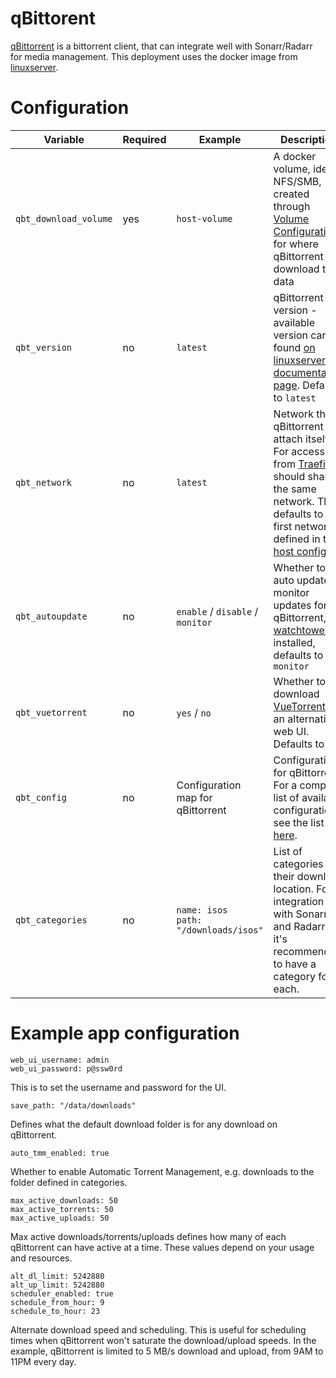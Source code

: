 # qBittorent

[qBittorrent](https://github.com/qbittorrent/qBittorrent) is a bittorrent client, that can integrate well with Sonarr/Radarr for media management. 
This deployment uses the docker image from [linuxserver](https://docs.linuxserver.io/images/docker-qbittorrent).

# Configuration

| Variable | Required | Example | Description |
|----------|----------|---------|-------------|
| `qbt_download_volume` | yes | `host-volume` | A docker volume, ideally NFS/SMB, created through [Volume Configuration](../volume_config.md), for where qBittorrent will download the data |
| `qbt_version` | no | `latest` | qBittorrent version - available version can be found [on linuxserver's documentation page](https://docs.linuxserver.io/images/docker-qbittorrent). Defaults to `latest` |
| `qbt_network` | no | `latest` | Network that qBittorrent will attach itself to. For access from [Traefik](traefik.md) it should share the same network. This defaults to the first network defined in the [host config](../host_vars.md) |
| `qbt_autoupdate` | no | `enable` / `disable` / `monitor` | Whether to auto update or monitor updates for qBittorrent, if [watchtower](watchtower.md) is installed, defaults to `monitor` |
| `qbt_vuetorrent` | no | `yes` / `no` | Whether to download [VueTorrent](https://github.com/WDaan/VueTorrent) as an alternative web UI. Defaults to `yes` | 
| `qbt_config` | no | Configuration map for qBittorrent | Configurations for qBittorrent. For a complete list of available configurations see the list [here](https://github.com/qbittorrent/qBittorrent/wiki/WebUI-API-(qBittorrent-4.1)#get-application-preferences). |
| `qbt_categories` | no | `name: isos`<br>`path: "/downloads/isos"` | List of categories and their download location. For integration with Sonarr and Radarr, it's recommended to have a category for each. |

# Example app configuration

```
web_ui_username: admin
web_ui_password: p@ssw0rd
```
This is to set the username and password for the UI.

```
save_path: "/data/downloads"
```
Defines what the default download folder is for any download on qBittorrent.

```
auto_tmm_enabled: true
```
Whether to enable Automatic Torrent Management, e.g. downloads to the folder defined in categories.

```
max_active_downloads: 50
max_active_torrents: 50
max_active_uploads: 50
```
Max active downloads/torrents/uploads defines how many of each qBittorrent can have active at a time. These values depend on your usage and resources.

```
alt_dl_limit: 5242880
alt_up_limit: 5242880
scheduler_enabled: true
schedule_from_hour: 9
schedule_to_hour: 23
```
Alternate download speed and scheduling. This is useful for scheduling times when qBittorrent won't saturate the download/upload speeds.
In the example, qBittorrent is limited to 5 MB/s download and upload, from 9AM to 11PM every day.
